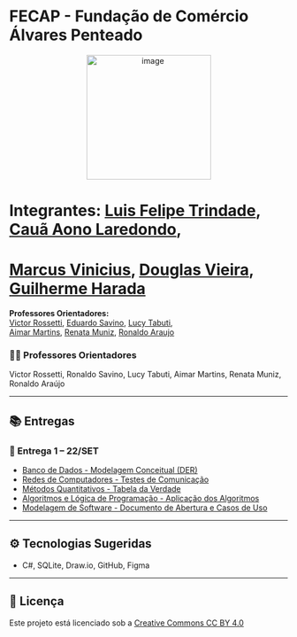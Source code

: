 # FECAP - Fundação de Comércio Álvares Penteado

<p align="center">
  <img width="225" height="225" alt="image" src="https://github.com/user-attachments/assets/7da25d1a-ff55-468d-bf16-9a56e42ee9d7" />

# Integrantes: [Luis Felipe Trindade](#), [Cauã Aono Laredondo](#),  
# [Marcus Vinicius](#), [Douglas Vieira](#), [Guilherme Harada](#)

**Professores Orientadores:**  
[Victor Rossetti](#), [Eduardo Savino](#), [Lucy Tabuti](#),  
[Aimar Martins](#), [Renata Muniz](#), [Ronaldo Araujo](#)

### 👨‍🏫 Professores Orientadores
Victor Rossetti, Ronaldo Savino, Lucy Tabuti, Aimar Martins, Renata Muniz, Ronaldo Araújo

---

## 📚 Entregas

### 📅 Entrega 1 – 22/SET
- [Banco de Dados - Modelagem Conceitual (DER)](./BD/README.md)
- [Redes de Computadores - Testes de Comunicação](./Redes/README.md)
- [Métodos Quantitativos - Tabela da Verdade](./Metodos_Quantitativos/Tabela_Verdade.pdf)
- [Algoritmos e Lógica de Programação - Aplicação dos Algoritmos](./Algoritmos/Algoritmos_PicMoney.pdf)
- [Modelagem de Software - Documento de Abertura e Casos de Uso](./Modelagem_Software/Documento_Modelagem.pdf)

---

## ⚙️ Tecnologias Sugeridas
- C#, SQLite, Draw.io, GitHub, Figma

---

## 📜 Licença
Este projeto está licenciado sob a [Creative Commons CC BY 4.0](https://chooser-beta.creativecommons.org/)


